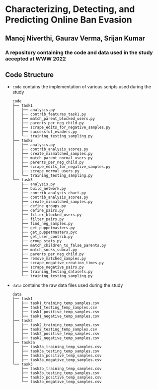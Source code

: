 # Characterizing, Detecting, and Predicting Online Ban Evasion
## Manoj Niverthi, Gaurav Verma, Srijan Kumar
### A repository containing the code and data used in the study accepted at WWW 2022

## Code Structure
- `code` contains the implementation of various scripts used during the study
	```
	code
	├── task1
	│   ├── analysis.py
	│   ├── contrib_features_task1.py
	│   ├── match_parent_blocked_users.py
	│   ├── parents_per_neg_child.py
	│   ├── scrape_edits_for_negative_samples.py
	│   ├── successful_evaders.py
	│   └── training_testing_sampling.py
	├── task2
	│   ├── analysis.py
	│   ├── contrib_analysis_scores.py
	│   ├── create_mismatched_samples.py
	│   ├── match_parent_normal_users.py
	│   ├── parents_per_neg_child.py
	│   ├── scrape_edits_for_negative_samples.py
	│   ├── scrape_normal_users.py
	│   └── training_testing_sampling.py
	└── task3
		├── analysis.py
		├── build_network.py
		├── contrib_analysis_chart.py
		├── contrib_analysis_scores.py
		├── create_mismatched_samples.py
		├── define_groups.py
		├── define_pairs.py
		├── filter_blocked_users.py
		├── filter_pairs.py
		├── find_neg_samples.py
		├── get_puppetmasters.py
		├── get_puppetmasters.pyc
		├── get_user_contrib.py
		├── group_stats.py
		├── match_children_to_false_parents.py
		├── match_socks_subcat.py
		├── parents_per_neg_child.py
		├── remove_matched_samples.py
		├── scrape_negative_creation_times.py
		├── scrape_negative_pairs.py
		├── training_testing_datasets.py
		└── training_testing_sampling.py
	```
- `data` contains the raw data files used during the study
	```
	data
	├── task1
	│   ├── task1_training_temp_samples.csv
	│   ├── task1_testing_temp_samples.csv
	│   ├── task1_positive_temp_samples.csv
	│   ├── task1_negative_temp_samples.csv
	├── task2
	│   ├── task2_training_temp_samples.csv
	│   ├── task2_testing_temp_samples.csv
	│   ├── task2_positive_temp_samples.csv
	│   ├── task2_negative_temp_samples.csv
	├── task3a
	│   ├── task3a_training_temp_samples.csv
	│   ├── task3a_testing_temp_samples.csv
	│   ├── task3a_positive_temp_samples.csv
	│   ├── task3a_negative_temp_samples.csv
	└── task3
		├── task3b_training_temp_samples.csv
		├── task3b_testing_temp_samples.csv
		├── task3b_positive_temp_samples.csv
		└── task3b_negative_temp_samples.csv
	```
